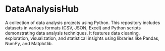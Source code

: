 # DataAnalysisHub
A collection of data analysis projects using Python. This repository includes datasets in various formats (CSV, JSON, Excel) and Python scripts demonstrating data analysis techniques. It features data cleaning, exploration, visualization, and statistical insights using libraries like Pandas, NumPy, and Matplotlib.
